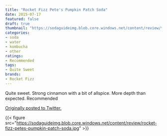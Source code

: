 ```yaml
---
title: "Rocket Fizz Pete's Pumpkin Patch Soda"
date: 2015-07-17
featured: false
draft: true
thumbnail: "https://sodaguideimg.blob.core.windows.net/content/review/thumbs/rocket-fizz-petes-pumpkin-patch-soda.jpg"
categories:
- soda
- water
- kombucha
- other
ratings:
- Recommended
tags:
- Quite Sweet
brands:
- Rocket Fizz
---
```


Quite sweet. Strong cinnamon with a bit of allspice. More depth than expected. Recommended

[Originally posted to Twitter.](https://twitter.com/Cavorter/status/622099156320923648)

{{< figure src="https://sodaguideimg.blob.core.windows.net/content/review/rocket-fizz-petes-pumpkin-patch-soda.jpg" >}}

